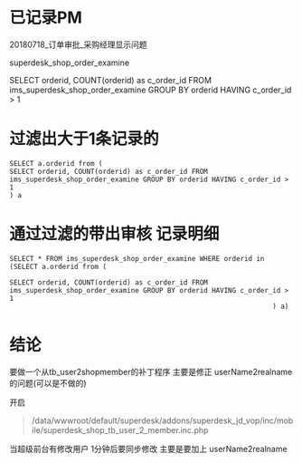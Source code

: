 # 已记录PM

20180718_订单审批_采购经理显示问题


superdesk_shop_order_examine



SELECT orderid, COUNT(orderid) as c_order_id FROM ims_superdesk_shop_order_examine GROUP BY orderid HAVING c_order_id > 1




# 过滤出大于1条记录的
```
SELECT a.orderid from (
SELECT orderid, COUNT(orderid) as c_order_id FROM ims_superdesk_shop_order_examine GROUP BY orderid HAVING c_order_id > 1
) a
```



# 通过过滤的带出审核 记录明细
```
SELECT * FROM ims_superdesk_shop_order_examine WHERE orderid in (SELECT a.orderid from (
                                                                 SELECT orderid, COUNT(orderid) as c_order_id FROM ims_superdesk_shop_order_examine GROUP BY orderid HAVING c_order_id > 1
                                                                 ) a)
```

# 结论

要做一个从tb_user2shopmember的补丁程序 主要是修正 userName2realname 的问题(可以是不做的)

开启 
> /data/wwwroot/default/superdesk/addons/superdesk_jd_vop/inc/mobile/superdesk_shop_tb_user_2_member.inc.php

当超级前台有修改用户 1分钟后要同步修改 主要是要加上 userName2realname

[]()